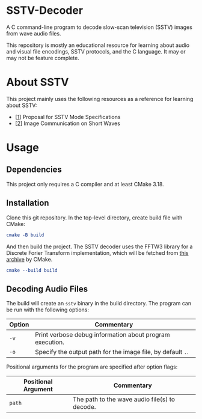 # SSTV-Decoder
A C command-line program to decode slow-scan television (SSTV) images from wave audio files.

This repository is mostly an educational resource for learning about audio and visual file
encodings, SSTV protocols, and the C language. It may or may not be feature complete.


# About SSTV
This project mainly uses the following resources as a reference for learning about SSTV:

* [[1](http://www.barberdsp.com/downloads/Dayton%20Paper.pdf)] Proposal for SSTV Mode Specifications
* [[2](http://www.sstv-handbook.com/download/sstv-handbook.pdf)] Image Communication on Short Waves


# Usage
## Dependencies
This project only requires a C compiler and at least CMake 3.18.

## Installation
Clone this git repository. In the top-level directory, create build file with CMake:

```cmake
cmake -B build
```

And then build the project. The SSTV decoder uses the FFTW3 library for a Discrete Forier Transform
implementation, which will be fetched from [this archive](https://www.fftw.org/download.html) by
CMake.

```cmake
cmake --build build
```

## Decoding Audio Files
The build will create an `sstv` binary in the build directory. The program can be run with the
following options:

| Option | Commentary                                                  |
|--------|-------------------------------------------------------------|
| `-v`   | Print verbose debug information about program execution.    |
| `-o`   | Specify the output path for the image file, by default `.`. |

Positional arguments for the program are specified after option flags:

| Positional Argument | Commentary                                    |
|---------------------|-----------------------------------------------|
| `path`              | The path to the wave audio file(s) to decode. |
